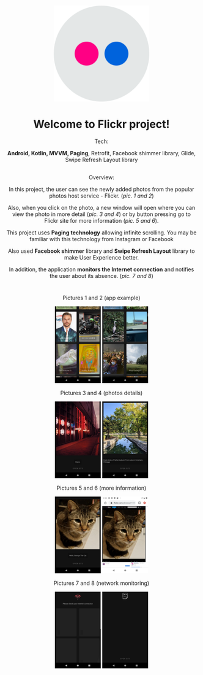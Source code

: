 
<div align="center">
<img src="https://github.com/PavelMaltsev20/Flickr/blob/master/Images/flickr.png?raw=true" width="250" height="250">
<div>
  
# Welcome to Flickr project!

Tech:
  
**Android, Kotlin, MVVM, Paging**, Retrofit, Facebook shimmer library, Glide, Swipe Refresh Layout library
##
  
Overview: 
  
In this project, the user can see the newly added photos from the popular photos host service - Flickr. (*pic. 1 and 2*)

Also, when you click on the photo, a new window will open where you can view the photo in more detail (*pic. 3 and 4*) 
or by button pressing go to Flickr site for more information (*pic. 5 and 6*).

This project uses **Paging technology** allowing infinite scrolling.
You may be familiar with this technology from Instagram or Facebook

Also used **Facebook shimmer** library and **Swipe Refresh Layout** library to make User Experience better.

In addition, the application **monitors the Internet connection** and notifies the user about its absence. (*pic. 7 and 8*)

#

Pictures 1 and 2 (app example)

<img src="https://raw.githubusercontent.com/PavelMaltsev20/Flickr/master/Images/1.png" width="120" height="200"> <img src="https://raw.githubusercontent.com/PavelMaltsev20/Flickr/master/Images/2.png" width="120" height="200">

Pictures 3 and 4 (photos details)

<img src="https://raw.githubusercontent.com/PavelMaltsev20/Flickr/master/Images/3.png" width="120" height="200"> <img src="https://raw.githubusercontent.com/PavelMaltsev20/Flickr/master/Images/4.png" width="120" height="200">

Pictures 5 and 6 (more information)

<img src="https://raw.githubusercontent.com/PavelMaltsev20/Flickr/master/Images/5.png" width="120" height="200"> <img src="https://raw.githubusercontent.com/PavelMaltsev20/Flickr/master/Images/6.png" width="120" height="200">

Pictures 7 and 8 (network monitoring)

<img src="https://raw.githubusercontent.com/PavelMaltsev20/Flickr/master/Images/7.png" width="120" height="200"> <img src="https://raw.githubusercontent.com/PavelMaltsev20/Flickr/master/Images/8.png" width="120" height="200">
